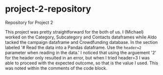 # project-2-repository
Repository for Project 2


This project was pretty straightforward for the both of us. I (Michael) worked on the Category, Subcategory and Contacts dataframes while Aldo tacked the campaign dataframe and Crowdfunding database. In the section labeled '# Read the data into a Pandas dataframe. Use the `header=2` parameter when reading in the data.' I noticed that using the arguement '2' for the header only resulted in an error, but when I tried header=3 I was able to proceed with the expected outcome, so that is the value I used. This was noted within the comments of the code block.    